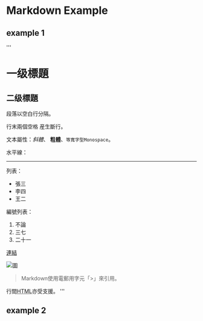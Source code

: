 # Markdown Example

## example 1

'''
# 一级標題

## 二级標題

段落以空白行分隔。

行末兩個空格  産生斷行。

文本屬性：*斜體*、
**粗體**、`等寬字型Monospace`。

水平線：

---

列表：

  * 張三
  * 李四
  * 王二

編號列表：

  1. 不論
  2. 三七
  3. 二十一

[連結](http://example.com)

![圖](Icon-pictures.png "icon")

> Markdown使用電郵用字元「>」來引用。

行間<abbr title="Hypertext Markup Language">HTML</abbr>亦受支援。
'''

## example 2



